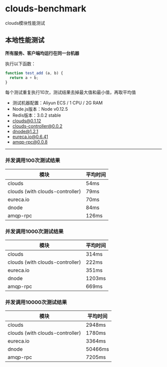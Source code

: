 # clouds-benchmark
clouds模块性能测试

## 本地性能测试

__所有服务、客户端均运行在同一台机器__

执行以下函数：

```javascript
function test_add (a, b) {
  return a + b;
}
```

每个测试重复执行10次，测试结果去掉最大值和最小值，再取平均值

+ 测试机器配置：Aliyun ECS / 1 CPU / 2G RAM
+ Node.js版本：Node v0.12.5
+ Redis版本：3.0.2 stable
+ clouds@0.1.12
+ clouds-controller@0.0.2
+ dnode@1.2.1
+ eureca.io@0.6.41
+ amqp-rpc@0.0.8

----------

### 并发调用100次测试结果

模块                              | 平均时间
----------------------------------|-------
clouds                            | 54ms
clouds (with clouds-controller)   | 79ms
eureca.io                         | 70ms
dnode                             | 84ms
amqp-rpc                          | 126ms

### 并发调用1000次测试结果

模块                              | 平均时间
----------------------------------|-------
clouds                            | 314ms
clouds (with clouds-controller)   | 222ms
eureca.io                         | 351ms
dnode                             | 1203ms
amqp-rpc                          | 669ms

### 并发调用10000次测试结果

模块                              | 平均时间
----------------------------------|-------
clouds                            | 2948ms
clouds (with clouds-controller)   | 1780ms
eureca.io                         | 3364ms
dnode                             | 50466ms
amqp-rpc                          | 7205ms
